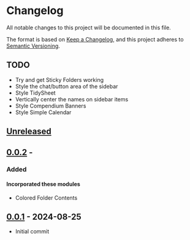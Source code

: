 # Changelog

All notable changes to this project will be documented in this file.

The format is based on [Keep a Changelog](https://keepachangelog.com/en/1.1.0/),
and this project adheres to [Semantic Versioning](https://semver.org/spec/v2.0.0.html).

## TODO
* Try and get Sticky Folders working
* Style the chat/button area of the sidebar
* Style TidySheet
* Vertically center the names on sidebar items
* Style Compendium Banners
* Style Simple Calendar

## [Unreleased]


## [0.0.2] -
### Added

#### Incorporated these modules
* Colored Folder Contents

## [0.0.1] - 2024-08-25

- Initial commit

[unreleased]: https://github.com/sirgarhi/garhis-grotto-module/compare/v0.0.1...HEAD
[0.0.2]: https://github.com/sirgarhi/garhis-grotto-module/releases/tag/v0.0.2
[0.0.1]: https://github.com/sirgarhi/garhis-grotto-module/releases/tag/v0.0.1

